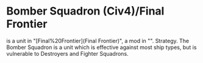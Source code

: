 # Bomber Squadron (Civ4)/Final Frontier

 is a unit in "[Final%20Frontier](Final Frontier)", a mod in "".
Strategy.
The Bomber Squadron is a unit which is effective against most ship types, but is vulnerable to Destroyers and Fighter Squadrons.